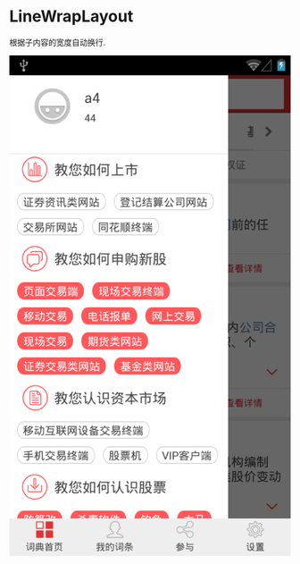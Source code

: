 # LineWrapLayout
根据子内容的宽度自动换行.

 ![image](https://github.com/zhangfy068/LineWrapLayout/blob/master/360%E6%89%8B%E6%9C%BA%E5%8A%A9%E6%89%8B%E6%88%AA%E5%9B%BE0918_10_25_01.png)
